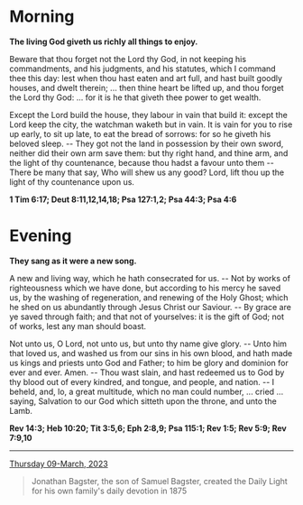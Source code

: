 # Morning

**The living God giveth us richly all things to enjoy.**
 
Beware that thou forget not the Lord thy God, in not keeping his commandments, and his judgments, and his statutes, which I command thee this day: lest when thou hast eaten and art full, and hast built goodly houses, and dwelt therein; ... then thine heart be lifted up, and thou forget the Lord thy God: ... for it is he that giveth thee power to get wealth.
 
Except the Lord build the house, they labour in vain that build it: except the Lord keep the city, the watchman waketh but in vain. It is vain for you to rise up early, to sit up late, to eat the bread of sorrows: for so he giveth his beloved sleep. -- They got not the land in possession by their own sword, neither did their own arm save them: but thy right hand, and thine arm, and the light of thy countenance, because thou hadst a favour unto them -- There be many that say, Who will shew us any good? Lord, lift thou up the light of thy countenance upon us.  

**1 Tim 6:17; Deut 8:11,12,14,18; Psa 127:1,2; Psa 44:3; Psa 4:6**

# Evening

**They sang as it were a new song.**
 
A new and living way, which he hath consecrated for us. -- Not by works of righteousness which we have done, but according to his mercy he saved us, by the washing of regeneration, and renewing of the Holy Ghost; which he shed on us abundantly through Jesus Christ our Saviour. -- By grace are ye saved through faith; and that not of yourselves: it is the gift of God; not of works, lest any man should boast.
 
Not unto us, O Lord, not unto us, but unto thy name give glory. -- Unto him that loved us, and washed us from our sins in his own blood, and hath made us kings and priests unto God and Father; to him be glory and dominion for ever and ever. Amen. -- Thou wast slain, and hast redeemed us to God by thy blood out of every kindred, and tongue, and people, and nation. -- I beheld, and, lo, a great multitude, which no man could number, ... cried ... saying, Salvation to our God which sitteth upon the throne, and unto the Lamb.  

**Rev 14:3; Heb 10:20; Tit 3:5,6; Eph 2:8,9; Psa 115:1; Rev 1:5; Rev 5:9; Rev 7:9,10**

---

[Thursday 09-March, 2023](https://t.me/s/daily_light)

> Jonathan Bagster, the son of Samuel Bagster, created the Daily Light for his own family's daily devotion in 1875

